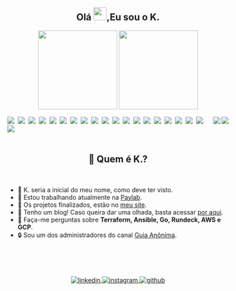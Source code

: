 <div class="title">
  <h2 align="center">Olá <img src="https://raw.githubusercontent.com/kaueMarques/kaueMarques/master/hi.gif" width="30px">,Eu sou o K.</h2>
</div>

<div class="vercel-analytics">
  <p align="center">
    <a><img height="180em" src="https://github-readme-stats.vercel.app/api?username=stephan-lopes&show_icons=true&theme=github_dark&include_all_commits=true&count_private=true" /></a>
    <a> <img height="180em" src="https://github-readme-stats.vercel.app/api/top-langs/?username=stephan-lopes&layout=compact&langs_count=7&theme=github_dark" /></a>
  </p>
</div>

<div class="card">
  <div class="dark-theme">
    <a href="https://stephan-lopes.github.io#gh-dark-mode-only"><img align="right" src="https://gist.githubusercontent.com/stephan-lopes/26c930964dea34c8016f78f74359ebfc/raw/ea2df8510db933babad7e99fdd151a8a436364c0/profile-card.svg" /></a>
  </div>
  <div class="light-theme">
    <a href="https://stephan-lopes.github.io#gh-light-mode-only"><img align="right" src="https://gist.githubusercontent.com/stephan-lopes/26c930964dea34c8016f78f74359ebfc/raw/05e224e16b9b8c4a8238957a795470e3defbcc96/profile-light-card.svg" /></a>
  </div>
</div>

<div class="badges">
  <a href><img src="https://img.shields.io/badge/-Linux-05122A?style=flat&logo=linux" /></a>&nbsp;
  <a href><img src="https://img.shields.io/badge/-Go-05122A?style=flat&logo=go" /></a>&nbsp;
  <a href><img src="https://img.shields.io/badge/-Git-05122A?style=flat&logo=git" /></a>&nbsp;
  <a href><img src="https://img.shields.io/badge/-Bash-05122A?style=flat&logo=gnu-bash" /></a>&nbsp;
  <a href><img src="https://img.shields.io/badge/-Docker-05122A?style=flat&logo=docker" /></a>&nbsp;
  <a href><img src="https://img.shields.io/badge/-Jenkins-05122A?style=flat&logo=jenkins&logoColor=white" /></a>&nbsp;
  <a href><img src="https://img.shields.io/badge/-Ansible-05122A?style=flat&logo=ansible" /></a>&nbsp;
  <a href><img src="https://img.shields.io/badge/-Vagrant-05122A?style=flat&logo=vagrant" /></a>&nbsp;
  <a href><img src="https://img.shields.io/badge/-Terraform-05122A?style=flat&logo=terraform" /></a>&nbsp;
  <a href><img src="https://img.shields.io/badge/-Packer-05122A?style=flat&logo=packer" /></a>&nbsp;
  <a href><img src="https://img.shields.io/badge/-Consul-05122A?style=flat&logo=consul" /></a>&nbsp;
  <a href><img src="https://img.shields.io/badge/-DigitalOcean-05122A?style=flat&logo=digitalocean" /></a>&nbsp;
  <a href><img src="https://img.shields.io/badge/-GCP-05122A?style=flat&logo=google-cloud" /></a>&nbsp;
  <a href><img src="https://img.shields.io/badge/-AWS-05122A?style=flat&logo=amazon-aws&logoColor=yellow" /></a>&nbsp;
  <a href><img src="https://img.shields.io/badge/-OpenVPN-05122A?style=flat&logo=openvpn" /></a>&nbsp;
  <a href><img src="https://img.shields.io/badge/-Apache-05122A?style=flat&logo=apache" /></a>&nbsp;
  <a href><img src="https://img.shields.io/badge/-NGinX-05122A?style=flat&logo=nginx" /></a>&nbsp;
  <a href><img src="https://img.shields.io/badge/-Graylog-05122A?style=flat&logo=graylog" /></a>&nbsp;
  <a href><img src="https://img.shields.io/badge/-Prometheus-05122A?style=flat&logo=prometheus" /></a>&nbsp;
  <a href><img src="https://img.shields.io/badge/-Grafana-05122A?style=flat&logo=grafana" /></a>&nbsp;
</div>

<br>

<div class="description">
  <div class="description-title">
    <h2 align="center">🤔 Quem é K.?</h2>
  </div>

  <br>

  <div class="description-list">
    <ul>
      <li>🤣 K. seria a inicial do meu nome, como deve ter visto.</li>
      <li>💼 Estou trabalhando atualmente na <a href="https://paylab.com.br">Paylab</a>.</li>
      <li>🚀 Os projetos finalizados, estão no <a href="https://stephan-lopes.github.io">meu site</a>.</li>
      <li>📝 Tenho um blog! Caso queira dar uma olhada, basta acessar <a href="https://stephan-lopes.github.io/blog/">por aqui</a>.</li>
      <li>💬 Faça-me perguntas sobre <b>Terraform, Ansible, Go, Rundeck, AWS e GCP</b>.</li>
      <li>🔒 Sou um dos administradores do canal <a href="https://guiaanonima.com">Guia Anônima</a>.</li>
    </ul>
  </div>
</div>

<br>
<br>
<br>

<div class="footer">
  <p align="center">
    <a href="https://linkedin.com/in/kevenstephan" target="_blank">
      <img align="center" src="https://img.shields.io/badge/-LinkedIn-05122A?style=flat&logo=linkedin" alt="linkedin" />
    </a>
    <a href="https://instagram.com/keven_slopes" target="_blank">
      <img align="center" src="https://img.shields.io/badge/-Instagram-05122A?style=flat&logo=instagram"
        alt="instagram" />
    </a>
    <a href="https://github.com/stephan-lopes" target="_blank">
      <img align="center" src="https://img.shields.io/badge/-GitHub-05122A?style=flat&logo=github" alt="github" />
    </a>
  </p>
</div>